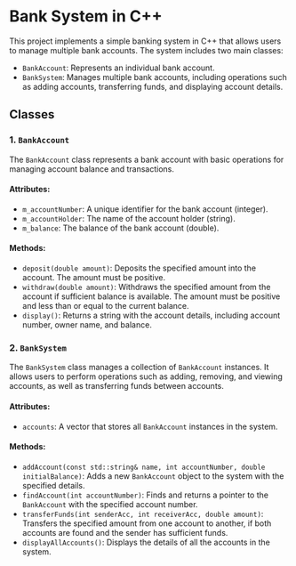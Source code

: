 # Bank System in C++

This project implements a simple banking system in C++ that allows users to manage multiple bank accounts. The system includes two main classes:

- `BankAccount`: Represents an individual bank account.
- `BankSystem`: Manages multiple bank accounts, including operations such as adding accounts, transferring funds, and displaying account details.

## Classes

### 1. `BankAccount`

The `BankAccount` class represents a bank account with basic operations for managing account balance and transactions.

#### Attributes:
- `m_accountNumber`: A unique identifier for the bank account (integer).
- `m_accountHolder`: The name of the account holder (string).
- `m_balance`: The balance of the bank account (double).

#### Methods:
- `deposit(double amount)`: Deposits the specified amount into the account. The amount must be positive.
- `withdraw(double amount)`: Withdraws the specified amount from the account if sufficient balance is available. The amount must be positive and less than or equal to the current balance.
- `display()`: Returns a string with the account details, including account number, owner name, and balance.

### 2. `BankSystem`

The `BankSystem` class manages a collection of `BankAccount` instances. It allows users to perform operations such as adding, removing, and viewing accounts, as well as transferring funds between accounts.

#### Attributes:
- `accounts`: A vector that stores all `BankAccount` instances in the system.

#### Methods:
- `addAccount(const std::string& name, int accountNumber, double initialBalance)`: Adds a new `BankAccount` object to the system with the specified details.
- `findAccount(int accountNumber)`: Finds and returns a pointer to the `BankAccount` with the specified account number.
- `transferFunds(int senderAcc, int receiverAcc, double amount)`: Transfers the specified amount from one account to another, if both accounts are found and the sender has sufficient funds.
- `displayAllAccounts()`: Displays the details of all the accounts in the system.
